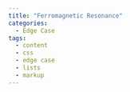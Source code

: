 ```yaml
---
title: "Ferromagnetic Resonance"
categories:
  - Edge Case
tags:
  - content
  - css
  - edge case
  - lists
  - markup
---
```

